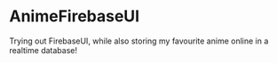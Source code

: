 # AnimeFirebaseUI
Trying out FirebaseUI, while also storing my favourite anime online in a realtime database!
